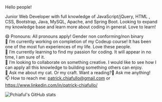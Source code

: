 Hello people!

Junior Web Developer with full knowledge of JavaScript/jQuery, HTML , CSS, Bootstrap, Java, MySQL, Apache, and Spring Boot. Looking to expand my knowledge base and learn more about coding in general. Love to learn!

😄 Pronouns: All pronouns apply! Gender non conforming/non binary <br>
🔭 I’m currently working on completion of my Codeup course! It has been one of the most fun experiences of my life. Love these people. <br>
🌱 I’m currently learning to find my passion for coding. It will appear in no time, I am sure of it. <br>
👯 I’m looking to collaborate on something creative. I would like to see how I can apply all this knowledge to building something others can enjoy.<br>
💬 Ask me about my cat. Or my craft. Want a reading?🔮 Ask me anything! <br>
📫 How to reach me: patrick.chiafullo@gmail.com or https://www.linkedin.com/in/patrick-chiafullo/ 
<!--
**Pchiaful/Pchiaful** is a ✨ _special_ ✨ repository because its `README.md` (this file) appears on your GitHub profile.

Here are some ideas to get you started:

- 🔭 I’m currently working on ...
- 🌱 I’m currently learning ...
- 👯 I’m looking to collaborate on ...
- 🤔 I’m looking for help with ...
- 💬 Ask me about ...
- 📫 How to reach me: ...
- 😄 Pronouns: ...
- ⚡ Fun fact: ...
-->


![Pchiaful's GitHub stats](https://github-readme-stats.vercel.app/api?username=pchiaful&show_icons=true&theme=dracula)
